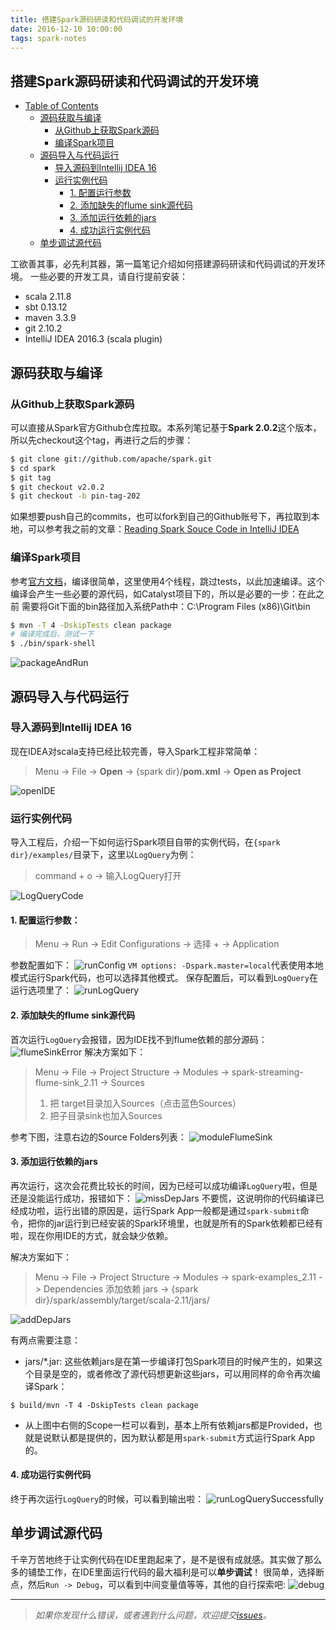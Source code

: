 ```yaml
---
title: 搭建Spark源码研读和代码调试的开发环境
date: 2016-12-10 10:00:00
tags: spark-notes
---
```


搭建Spark源码研读和代码调试的开发环境
-------

* [Table of Contents](#table-of-contents)
  * [源码获取与编译](#源码获取与编译)
     * [从Github上获取Spark源码](#从github上获取spark源码)
     * [编译Spark项目](#编译spark项目)
  * [源码导入与代码运行](#源码导入与代码运行)
     * [导入源码到Intellij IDEA 16](#导入源码到intellij-idea-16)
     * [运行实例代码](#运行实例代码)
        * [1. 配置运行参数](#1-配置运行参数)
        * [2. 添加缺失的flume sink源代码](#2-添加缺失的flume-sink源代码)
        * [3. 添加运行依赖的jars](#3-添加运行依赖的jars)
        * [4. 成功运行实例代码](#4-成功运行实例代码)
  * [单步调试源代码](#单步调试源代码)

工欲善其事，必先利其器，第一篇笔记介绍如何搭建源码研读和代码调试的开发环境。
一些必要的开发工具，请自行提前安装：

* scala 2.11.8
* sbt 0.13.12
* maven 3.3.9
* git 2.10.2
* IntelliJ IDEA 2016.3 (scala plugin) 

## 源码获取与编译

### 从Github上获取Spark源码
可以直接从Spark官方Github仓库拉取。本系列笔记基于**Spark 2.0.2**这个版本，所以先checkout这个tag，再进行之后的步骤：

```bash
$ git clone git://github.com/apache/spark.git
$ cd spark
$ git tag
$ git checkout v2.0.2 
$ git checkout -b pin-tag-202
```
如果想要push自己的commits，也可以fork到自己的Github账号下，再拉取到本地，可以参考我之前的文章：[Reading Spark Souce Code in IntelliJ IDEA](https://linbojin.github.io/2016/01/09/Reading-Spark-Souce-Code-in-IntelliJ-IDEA/)

### 编译Spark项目
参考[官方文档](https://github.com/apache/spark#building-spark)，编译很简单，这里使用4个线程，跳过tests，以此加速编译。这个编译会产生一些必要的源代码，如Catalyst项目下的，所以是必要的一步：在此之前 需要将Git下面的bin路径加入系统Path中：C:\Program Files (x86)\Git\bin
```bash
$ mvn -T 4 -DskipTests clean package
# 编译完成后，测试一下
$ ./bin/spark-shell
```
![packageAndRun](media/01-packageAndRun.jpg)

## 源码导入与代码运行
### 导入源码到Intellij IDEA 16
现在IDEA对scala支持已经比较完善，导入Spark工程非常简单：
> Menu -> File -> **Open** -> {spark dir}/**pom.xml** -> **Open as Project**

![openIDE](media/01-openIDE.jpg)
### 运行实例代码
导入工程后，介绍一下如何运行Spark项目自带的实例代码，在`{spark dir}/examples/`目录下，这里以`LogQuery`为例：
> command + o -> 输入LogQuery打开

![LogQueryCode](media/01-LogQueryCode.jpg)

#### 1. 配置运行参数：

> Menu -> Run -> Edit Configurations -> 选择 + -> Application

参数配置如下：
![runConfig](media/01-runConfig.jpg)
`VM options: -Dspark.master=local`代表使用本地模式运行Spark代码，也可以选择其他模式。
保存配置后，可以看到`LogQuery`在运行选项里了：
![runLogQuery](media/01-runLogQuery.jpg)

#### 2. 添加缺失的flume sink源代码
首次运行`LogQuery`会报错，因为IDE找不到flume依赖的部分源码：
![flumeSinkError](media/01-flumeSinkError.jpg)
解决方案如下：
> Menu -> File -> Project Structure -> Modules -> spark-streaming-flume-sink_2.11 -> Sources
> 1. 把 target目录加入Sources（点击蓝色Sources）
> 2. 把子目录sink也加入Sources

参考下图，注意右边的Source Folders列表：
![moduleFlumeSink](media/01-moduleFlumeSink.jpg)
#### 3. 添加运行依赖的jars
再次运行，这次会花费比较长的时间，因为已经可以成功编译`LogQuery`啦，但是还是没能运行成功，报错如下：
![missDepJars](media/01-missDepJars.jpg)
不要慌，这说明你的代码编译已经成功啦，运行出错的原因是，运行Spark App一般都是通过`spark-submit`命令，把你的jar运行到已经安装的Spark环境里，也就是所有的Spark依赖都已经有啦，现在你用IDE的方式，就会缺少依赖。

解决方案如下：
> Menu -> File -> Project Structure -> Modules -> spark-examples_2.11 -> Dependencies
> 添加依赖 jars -> {spark dir}/spark/assembly/target/scala-2.11/jars/

![addDepJars](media/01-addDepJars.jpg)

有两点需要注意：

* jars/*.jar: 这些依赖jars是在第一步编译打包Spark项目的时候产生的，如果这个目录是空的，或者修改了源代码想更新这些jars，可以用同样的命令再次编译Spark：

 ```
 $ build/mvn -T 4 -DskipTests clean package
 ```
 
* 从上图中右侧的Scope一栏可以看到，基本上所有依赖jars都是Provided，也就是说默认都是提供的，因为默认都是用`spark-submit`方式运行Spark App的。

#### 4. 成功运行实例代码
终于再次运行`LogQuery`的时候，可以看到输出啦：
![runLogQuerySuccessfully](media/01-runLogQuerySuccessfully.jpg)
## 单步调试源代码
千辛万苦地终于让实例代码在IDE里跑起来了，是不是很有成就感。其实做了那么多的铺垫工作，在IDE里面运行代码的最大福利是可以**单步调试**！
很简单，选择断点，然后`Run -> Debug`，可以看到中间变量值等等，其他的自行探索吧:
![debug](media/01-debug.jpg)

-------
> *如果你发现什么错误，或者遇到什么问题，欢迎提交[issues](https://github.com/linbojin/spark-notes/issues)。*

